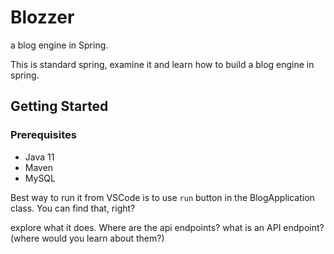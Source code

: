 # Blozzer

a blog engine in Spring.

This is standard spring, examine it and learn how to build a blog engine in spring.

## Getting Started

### Prerequisites

- Java 11
- Maven
- MySQL

Best way to run it from VSCode is to use `run` button in the BlogApplication class.
You can find that, right?

explore what it does. Where are the api endpoints? 
what is an API endpoint? (where would you learn about them?)


